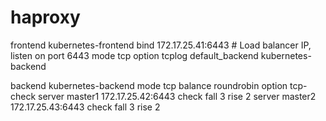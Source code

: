 # haproxy

frontend kubernetes-frontend
    bind 172.17.25.41:6443  # Load balancer IP, listen on port 6443
    mode tcp
    option tcplog
    default_backend kubernetes-backend

backend kubernetes-backend
    mode tcp
    balance roundrobin
    option tcp-check
    server master1 172.17.25.42:6443 check fall 3 rise 2
    server master2 172.17.25.43:6443 check fall 3 rise 2

